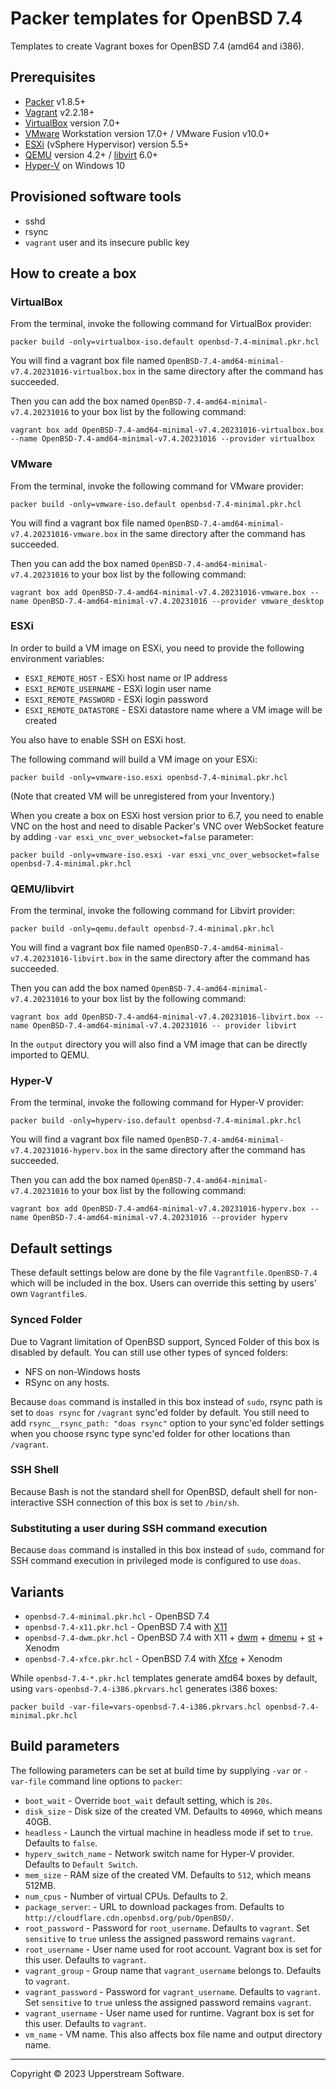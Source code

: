 # Packer templates for OpenBSD 7.4

Templates to create Vagrant boxes for OpenBSD 7.4 (amd64 and i386).

## Prerequisites

* [Packer][] v1.8.5+
* [Vagrant][] v2.2.18+
* [VirtualBox][] version 7.0+
* [VMware][] Workstation version 17.0+ / VMware Fusion v10.0+
* [ESXi][] (vSphere Hypervisor) version 5.5+
* [QEMU][] version 4.2+ / [libvirt][] 6.0+
* [Hyper-V][] on Windows 10

[ESXi]:
  http://www.vmware.com/products/vsphere-hypervisor
  "Free VMware vSphere Hypervisor, Free Virtualization (ESXi)"
[Hyper-V]:
  https://docs.microsoft.com/en-us/virtualization/hyper-v-on-windows/about/
  "Introduction to Hyper-V on Windows 10 | Microsoft Docs"
[libvirt]:
  https://libvirt.org/ "libvirt: The virtualization API"
[Packer]:
  https://www.packer.io/ "Packer by HashiCorp"
[QEMU]:
  https://www.qemu.org/ "QEMU"
[Vagrant]:
  https://www.vagrantup.com/ "Vagrant"
[VirtualBox]:
  https://www.virtualbox.org/ "Oracle VM VirtualBox"
[VMware]:
  http://www.vmware.com/
  "VMware Virtualization for Desktop &amp; Server, Application, Public &amp; Hybrid Clouds"

## Provisioned software tools

* sshd
* rsync
* `vagrant` user and its insecure public key

## How to create a box

### VirtualBox

From the terminal, invoke the following command for VirtualBox provider:

    packer build -only=virtualbox-iso.default openbsd-7.4-minimal.pkr.hcl

You will find a vagrant box file named
`OpenBSD-7.4-amd64-minimal-v7.4.20231016-virtualbox.box` in the same directory after the command has succeeded.

Then you can add the box named `OpenBSD-7.4-amd64-minimal-v7.4.20231016`
to your box list by the following command:

    vagrant box add OpenBSD-7.4-amd64-minimal-v7.4.20231016-virtualbox.box --name OpenBSD-7.4-amd64-minimal-v7.4.20231016 --provider virtualbox

### VMware

From the terminal, invoke the following command for VMware provider:

    packer build -only=vmware-iso.default openbsd-7.4-minimal.pkr.hcl

You will find a vagrant box file named
`OpenBSD-7.4-amd64-minimal-v7.4.20231016-vmware.box` in the same
directory after the command has succeeded.

Then you can add the box named `OpenBSD-7.4-amd64-minimal-v7.4.20231016`
to your box list by the following command:

    vagrant box add OpenBSD-7.4-amd64-minimal-v7.4.20231016-vmware.box --name OpenBSD-7.4-amd64-minimal-v7.4.20231016 --provider vmware_desktop

### ESXi

In order to build a VM image on ESXi, you need to provide the following
environment variables:

* `ESXI_REMOTE_HOST` - ESXi host name or IP address
* `ESXI_REMOTE_USERNAME` - ESXi login user name
* `ESXI_REMOTE_PASSWORD` - ESXi login password
* `ESXI_REMOTE_DATASTORE` - ESXi datastore name where a VM image will be
   created

You also have to enable SSH on ESXi host.

The following command will build a VM image on your ESXi:

    packer build -only=vmware-iso.esxi openbsd-7.4-minimal.pkr.hcl

(Note that created VM will be unregistered from your Inventory.)

When you create a box on ESXi host version prior to 6.7, you need to
enable VNC on the host and need to disable Packer's VNC over WebSocket
feature by adding `-var esxi_vnc_over_websocket=false` parameter:

    packer build -only=vmware-iso.esxi -var esxi_vnc_over_websocket=false openbsd-7.4-minimal.pkr.hcl

### QEMU/libvirt

From the terminal, invoke the following command for Libvirt provider:

    packer build -only=qemu.default openbsd-7.4-minimal.pkr.hcl

You will find a vagrant box file named
`OpenBSD-7.4-amd64-minimal-v7.4.20231016-libvirt.box` in the same
directory after the command has succeeded.

Then you can add the box named `OpenBSD-7.4-amd64-minimal-v7.4.20231016`
to your box list by the following command:

    vagrant box add OpenBSD-7.4-amd64-minimal-v7.4.20231016-libvirt.box --name OpenBSD-7.4-amd64-minimal-v7.4.20231016 -- provider libvirt

In the `output` directory you will also find a VM image that can be
directly imported to QEMU.

### Hyper-V

From the terminal, invoke the following command for Hyper-V provider:

    packer build -only=hyperv-iso.default openbsd-7.4-minimal.pkr.hcl

You will find a vagrant box file named
`OpenBSD-7.4-amd64-minimal-v7.4.20231016-hyperv.box` in the same
directory after the command has succeeded.

Then you can add the box named `OpenBSD-7.4-amd64-minimal-v7.4.20231016`
to your box list by the following command:

    vagrant box add OpenBSD-7.4-amd64-minimal-v7.4.20231016-hyperv.box --name OpenBSD-7.4-amd64-minimal-v7.4.20231016 --provider hyperv

## Default settings

These default settings below are done by the file
`Vagrantfile.OpenBSD-7.4` which will be included in the box.  Users can
override this setting by users' own `Vagrantfile`s.

### Synced Folder

Due to Vagrant limitation of OpenBSD support, Synced Folder of this box
is disabled by default.
You can still use other types of synced folders:

* NFS on non-Windows hosts
* RSync on any hosts.

Because `doas` command is installed in this box instead of `sudo`,
rsync path is set to `doas rsync` for `/vagrant` sync'ed folder by
default.  You still need to add `rsync__rsync_path: "doas rsync"`
option to your sync'ed folder settings when you choose rsync type
sync'ed folder for other locations than `/vagrant`.

### SSH Shell

Because Bash is not the standard shell for OpenBSD, default shell for
non-interactive SSH connection of this box is set to `/bin/sh`.

### Substituting a user during SSH command execution

Because `doas` command is installed in this box instead of `sudo`,
command for SSH command execution in privileged mode is configured to
use `doas`.

## Variants

* `openbsd-7.4-minimal.pkr.hcl` - OpenBSD 7.4
* `openbsd-7.4-x11.pkr.hcl` - OpenBSD 7.4 with [X11][]
* `openbsd-7.4-dwm.pkr.hcl` - OpenBSD 7.4 with X11 + [dwm][] +
  [dmenu][] + [st][] + Xenodm
* `openbsd-7.4-xfce.pkr.hcl` - OpenBSD 7.4 with [Xfce][] + Xenodm

While `openbsd-7.4-*.pkr.hcl` templates generate amd64 boxes by
default, using `vars-openbsd-7.4-i386.pkrvars.hcl` generates i386 boxes:

    packer build -var-file=vars-openbsd-7.4-i386.pkrvars.hcl openbsd-7.4-minimal.pkr.hcl

[dmenu]: http://tools.suckless.org/dmenu/ "dmenu | suckless.org tools"
[dwm]: http://dwm.suckless.org/
  "suckless.org dwm - dynamic window manager"
[st]: http://st.suckless.org/ "suckless.org st - simple terminal"
[X11]: https://www.x.org/wiki/ "X.Org"
[Xfce]: http://www.xfce.org/ "Xfce Desktop Environment"

## Build parameters

The following parameters can be set at build time by supplying `-var` or
`-var-file` command line options to `packer`:

* `boot_wait` - Override `boot_wait` default setting, which is `20s`.
* `disk_size` - Disk size of the created VM.  Defaults to `40960`,
  which means 40GB.
* `headless` - Launch the virtual machine in headless mode if set to
  `true`.  Defaults to `false`.
* `hyperv_switch_name` - Network switch name for Hyper-V provider.
  Defaults to `Default Switch`.
* `mem_size` - RAM size of the created VM.  Defaults to `512`, which
  means 512MB.
* `num_cpus` - Number of virtual CPUs.  Defaults to 2.
* `package_server`: - URL to download packages from.  Defaults to
  `http://cloudflare.cdn.openbsd.org/pub/OpenBSD/`.
* `root_password` - Password for `root_username`.  Defaults to
  `vagrant`.  Set `sensitive` to `true` unless the assigned password
  remains `vagrant`.
* `root_username` - User name used for root account.  Vagrant box is
  set for this user.  Defaults to `vagrant`.
* `vagrant_group` - Group name that `vagrant_username` belongs to.
  Defaults to `vagrant`.
* `vagrant_password` - Password for `vagrant_username`.  Defaults to
  `vagrant`.  Set `sensitive` to `true` unless the assigned password
  remains `vagrant`.
* `vagrant_username` - User name used for runtime.  Vagrant box is set
  for this user.  Defaults to `vagrant`.
* `vm_name` - VM name.  This also affects box file name and output
  directory name.

- - -

Copyright &copy; 2023 Upperstream Software.
